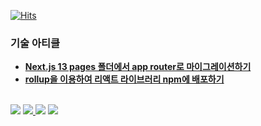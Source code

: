 [![Hits](https://hits.seeyoufarm.com/api/count/incr/badge.svg?url=https%3A%2F%2Fgithub.com%2FLeejha&count_bg=%233D6BC8&title_bg=%23555555&icon=&icon_color=%23000000&title=hits&edge_flat=false)](https://hits.seeyoufarm.com)


### 기술 아티클
- **[Next.js 13 pages 폴더에서 app router로 마이그레이션하기](https://jha-memo.tistory.com/95)**
- **[rollup을 이용하여 리액트 라이브러리 npm에 배포하기](https://jha-memo.tistory.com/219)**

<br />

<div>
  <img src="https://img.shields.io/badge/jhl2619@naver.com-00B2FF?style=flat&logo=messenger&logoColor=white"/>

  <a href="https://jha-memo.tistory.com">
	  <img src="https://img.shields.io/badge/Tistory-000000?style=flat&color=000000&logo=Tistory&logoColor=FFFFFF"/>
  </a>

  <img src="https://img.shields.io/badge/Instagram-E4405F?style=flat&logo=instagram&logoColor=white"/>

  <a href="https://www.linkedin.com/in/%EC%9E%AC%ED%95%98-%EC%9D%B4-b0106b246">
	  <img src="https://img.shields.io/badge/LinkedIn-0A66C2?style=flat&logo=linkedin&logoColor=white"/>
  </a>
</div>

<!--
**Leejha/Leejha** is a ✨ _special_ ✨ repository because its `README.md` (this file) appears on your GitHub profile.

Here are some ideas to get you started:

- 🔭 I’m currently working on ...
- 🌱 I’m currently learning ...
- 👯 I’m looking to collaborate on ...
- 🤔 I’m looking for help with ...
- 💬 Ask me about ...
- 📫 How to reach me: ...
- 😄 Pronouns: ...
- ⚡ Fun fact: ...
-->
